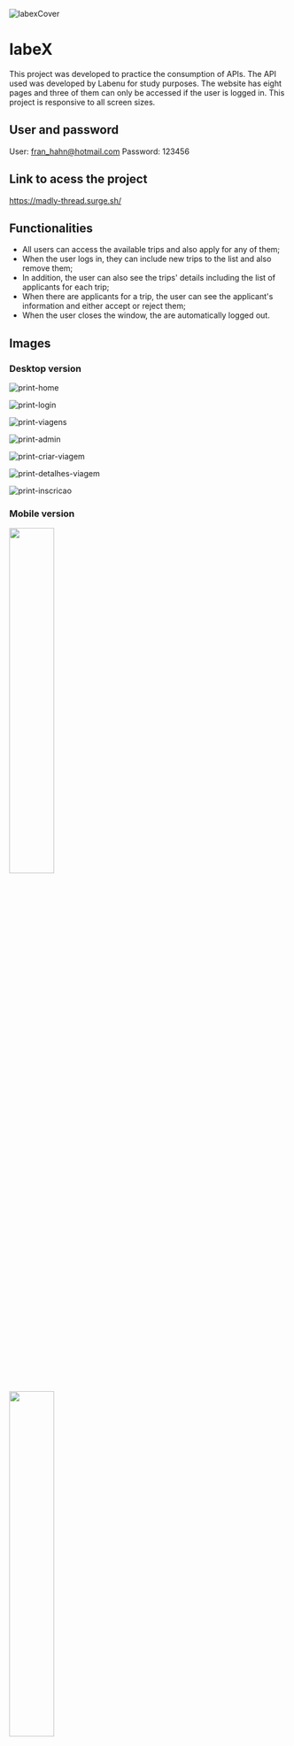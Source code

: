 ![labexCover](./src/img/labeXcover.png)

# labeX
This project was developed to practice the consumption of APIs. The API used was developed by Labenu for study purposes.
The website has eight pages and three of them can only be accessed if the user is logged in.
This project is responsive to all screen sizes.

## User and password
User: fran_hahn@hotmail.com
Password: 123456

## Link to acess the project
https://madly-thread.surge.sh/

## Functionalities
* All users can access the available trips and also apply for any of them;
* When the user logs in, they can include new trips to the list and also remove them;
* In addition, the user can also see the trips' details including the list of applicants for each trip;
* When there are applicants for a trip, the user can see the applicant's information and either accept or reject them;
* When the user closes the window, the are automatically logged out.

## Images
### Desktop version
![print-home](./src/img/print-home.png)

![print-login](./src/img/print-login.png)

![print-viagens](./src/img/print-viagens.png)

![print-admin](./src/img/print-admin.png)

![print-criar-viagem](./src/img/print-criar-viagem.png)

![print-detalhes-viagem](./src/img/print-detalhes-viagem.png)

![print-inscricao](./src/img/print-inscricao.png)

### Mobile version
<img src="./src/img/print-mobile1.jpeg" width="40%"/>
<br>
<img src="./src/img/print-mobile2.jpeg" width="40%"/>
<br>
<img src="./src/img/print-mobile3.jpeg" width="40%"/>
<br>
<img src="./src/img/print-mobile4.jpeg" width="40%"/>
<br>
<img src="./src/img/print-mobile5.jpeg" width="40%"/>
<br>
<img src="./src/img/print-mobile6.jpeg" width="40%"/>
<br>
<img src="./src/img/print-mobile7.jpeg" width="40%"/>